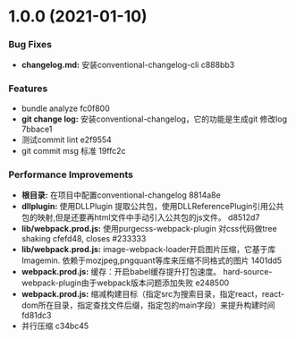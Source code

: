 # 1.0.0 (2021-01-10)


### Bug Fixes

* **changelog.md:** 安装conventional-changelog-cli c888bb3


### Features

* bundle analyze fc0f800
* **git change log:** 安装conventional-changelog，它的功能是生成git 修改log 7bbace1
* 测试commit lint e2f9554
* git commit msg 标准 19ffc2c


### Performance Improvements

* **根目录:** 在项目中配置conventional-changelog 8814a8e
* **dllplugin:** 使用DLLPlugin 提取公共包，使用DLLReferencePlugin引用公共包的映射,但是还要再html文件中手动引入公共包的js文件。 d8512d7
* **lib/webpack.prod.js:** 使用purgecss-webpack-plugin 对css代码做tree shaking cfefd48, closes #233333
* **lib/webpack.prod.js:** image-webpack-loader开启图片压缩，它基于库Imagemin. 依赖于mozjpeg,pngquant等库来压缩不同格式的图片 1401dd5
* **webpack.prod.js:** 缓存：开启babel缓存提升打包速度。 hard-source-webpack-plugin由于webpack版本问题添加失败 e248500
* **webpack.prod.js:** 缩减构建目标（指定src为搜索目录，指定react，react-dom所在目录，指定查找文件后缀，指定包的main字段）来提升构建时间 fd81dc3
* 并行压缩 c34bc45



